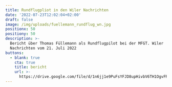 ```yaml
---
title: Rundflugpliot in den Wiler Nachrichten
date: '2022-07-23T12:02:04+02:00'
draft: false
image: /img/uploads/fuellemann_rundflug_wn.jpg
positionx: 50
positiony: 50
description: >-
  Bericht über Thomas Füllemann als Rundflugpilot bei der MFGT. Wiler
  Nachrichten vom 21. Juli 2022
buttons:
  - blank: true
    cta: true
    title: bericht
    url: >-
      https://drive.google.com/file/d/1n6jj1e9PuFsYFJD8upHivbV6TH1OgvFR/view?usp=sharing
---
```


